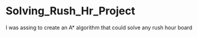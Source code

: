# Solving_Rush_Hr_Project
I was assing to create an A* algorithm that could solve any rush hour board
